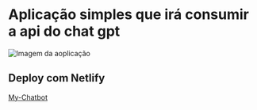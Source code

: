 # Aplicação simples que irá consumir a api do chat gpt

![Imagem da aoplicação](https://github.com/GlauberApolinario/bot/assets/88291122/f0326a60-1c33-4d58-b116-0952f991674b)

## Deploy com Netlify
<a href="https://my-new-chatbot.netlify.app" target="blank">My-Chatbot</a>
